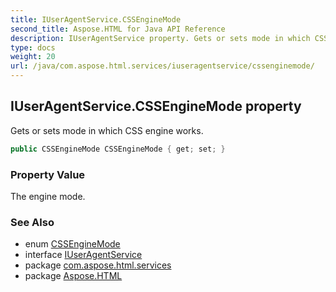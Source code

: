 ```yaml
---
title: IUserAgentService.CSSEngineMode
second_title: Aspose.HTML for Java API Reference
description: IUserAgentService property. Gets or sets mode in which CSS engine works
type: docs
weight: 20
url: /java/com.aspose.html.services/iuseragentservice/cssenginemode/
---
```

## IUserAgentService.CSSEngineMode property

Gets or sets mode in which CSS engine works.

```java
public CSSEngineMode CSSEngineMode { get; set; }
```

### Property Value

The engine mode.

### See Also

* enum [CSSEngineMode](../../../com.aspose.html.dom.css/cssenginemode/)
* interface [IUserAgentService](../)
* package [com.aspose.html.services](../../iuseragentservice/)
* package [Aspose.HTML](../../../)
